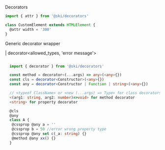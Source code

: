 Decorators

```typescript
import { attr } from '@ski/decorators'

class CustomElement extends HTMLElement {
  @attr width = '300'
}
```

Generic decorator wrapper

| decorator<allowed_types, 'error message'>

```typescript

  import { decorator } from '@ski/decorators'

  const method = decorator<(...args) => any>(<any>{})
  const cls = decorator<Constructor>(<any>{})
  const any = decorator<Constructor | Function | string>(<any>{})

  // <typeof ClassName> or <new (...args) => Type> for class decorators or
  <(arg1: string, arg2: number)=>void> for method decorator
  <string> for property decorator

  @cls
  @any
  class A {
   @cssprop @any a = ''
   @cssprop b = 50 //error wrong property type
   @cssprop @any set c(_a: string) {}
   @method @any xx() {}
  }
```
